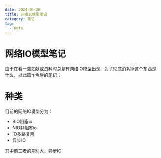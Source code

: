 ```yaml
---
date: 2024-06-20
title: 网络IO模型笔记
category: 笔记
tag:
  - note
---
```

# 网络IO模型笔记

由于在看一些文献或资料时总是有网络IO模型出现，为了彻底消耗掉这个东西是什么，以此篇作今后的笔记；

# 种类

目前的网络IO模型分为：

- BIO阻塞io
- NIO非阻塞io
- IO多路复用
- 异步IO

其中前三者的差别大，异步IO

